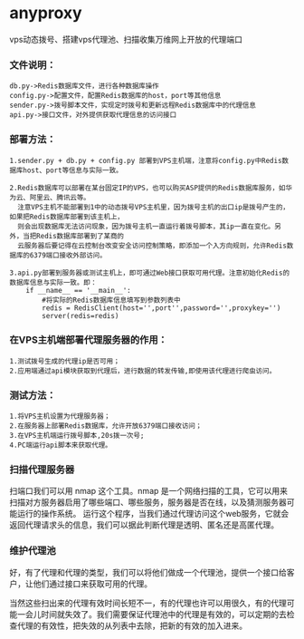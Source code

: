 # anyproxy
vps动态拨号、搭建vps代理池、扫描收集万维网上开放的代理端口

### 文件说明：
    db.py->Redis数据库文件，进行各种数据库操作
    config.py->配置文件，配置Redis数据库的host，port等其他信息
    sender.py->拨号脚本文件，实现定时拨号和更新远程Redis数据库中的代理信息
    api.py->接口文件，对外提供获取代理信息的访问接口
### 部署方法：
    1.sender.py + db.py + config.py 部署到VPS主机端，注意将config.py中Redis数据库host、port等信息与实际一致。

    2.Redis数据库可以部署在某台固定IP的VPS，也可以购买ASP提供的Redis数据库服务，如华为云、阿里云、腾讯云等。
      注意VPS主机不能部署到1中的动态拨号VPS主机里，因为拨号主机的出口ip是拨号产生的，如果把Redis数据库部署到该主机上，
      则会出现数据库无法访问现象，因为拨号主机一直运行着拨号脚本，其ip一直在变化。另外，当把Redis数据库部署到了某商的
      云服务器后要记得在云控制台改变安全访问控制策略，即添加一个入方向规则，允许Redis数据库的6379端口接收外部访问。

    3.api.py部署到服务器或测试主机上，即可通过Web接口获取可用代理。注意初始化Redis的数据库信息与实际一致。即：
        if __name__ == '__main__':
            #将实际的Redis数据库信息填写到参数列表中
            redis = RedisClient(host='',port'',password='',proxykey='')
            server(redis=redis)
### 在VPS主机端部署代理服务器的作用：
    1.测试拨号生成的代理ip是否可用；
    2.应用端通过api模块获取到代理后，进行数据的转发传输,即使用该代理进行爬虫访问。
### 测试方法：
    1.将VPS主机设置为代理服务器；
    2.在服务器上部署Redis数据库，允许开放6379端口接收访问；
    3.在VPS主机端运行拨号脚本,20s拨一次号;
    4.PC端运行api脚本来获取代理。
    
### 扫描代理服务器
扫端口我们可以用 nmap 这个工具。nmap 是一个网络扫描的工具，它可以用来扫描对方服务器启用了哪些端口、哪些服务，服务器是否在线，以及猜测服务器可能运行的操作系统。
运行这个程序，当我们通过代理访问这个web服务，它就会返回代理请求头的信息，我们可以据此判断代理是透明、匿名还是高匿代理。

### 维护代理池

好，有了代理和代理的类型，我们可以将他们做成一个代理池，提供一个接口给客户，让他们通过接口来获取可用的代理。

当然这些扫出来的代理有效时间长短不一，有的代理也许可以用很久，有的代理可能一会儿时间就失效了。我们需要保证代理池中的代理是有效的，可以定期的去检查代理的有效性，把失效的从列表中去除，把新的有效的加入进来。
